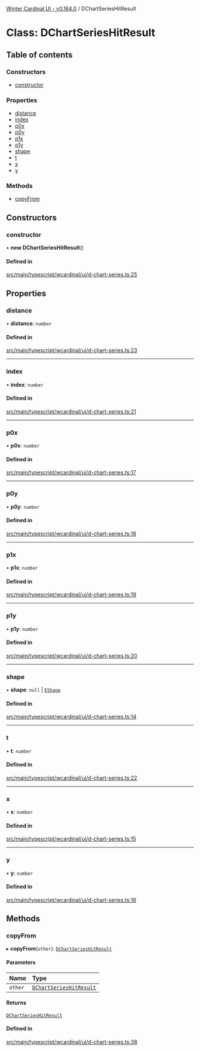 [Winter Cardinal UI - v0.164.0](../index.md) / DChartSeriesHitResult

# Class: DChartSeriesHitResult

## Table of contents

### Constructors

- [constructor](DChartSeriesHitResult.md#constructor)

### Properties

- [distance](DChartSeriesHitResult.md#distance)
- [index](DChartSeriesHitResult.md#index)
- [p0x](DChartSeriesHitResult.md#p0x)
- [p0y](DChartSeriesHitResult.md#p0y)
- [p1x](DChartSeriesHitResult.md#p1x)
- [p1y](DChartSeriesHitResult.md#p1y)
- [shape](DChartSeriesHitResult.md#shape)
- [t](DChartSeriesHitResult.md#t)
- [x](DChartSeriesHitResult.md#x)
- [y](DChartSeriesHitResult.md#y)

### Methods

- [copyFrom](DChartSeriesHitResult.md#copyfrom)

## Constructors

### constructor

• **new DChartSeriesHitResult**()

#### Defined in

[src/main/typescript/wcardinal/ui/d-chart-series.ts:25](https://github.com/winter-cardinal/winter-cardinal-ui/blob/v0.164.0/src/main/typescript/wcardinal/ui/d-chart-series.ts#L25)

## Properties

### distance

• **distance**: `number`

#### Defined in

[src/main/typescript/wcardinal/ui/d-chart-series.ts:23](https://github.com/winter-cardinal/winter-cardinal-ui/blob/v0.164.0/src/main/typescript/wcardinal/ui/d-chart-series.ts#L23)

___

### index

• **index**: `number`

#### Defined in

[src/main/typescript/wcardinal/ui/d-chart-series.ts:21](https://github.com/winter-cardinal/winter-cardinal-ui/blob/v0.164.0/src/main/typescript/wcardinal/ui/d-chart-series.ts#L21)

___

### p0x

• **p0x**: `number`

#### Defined in

[src/main/typescript/wcardinal/ui/d-chart-series.ts:17](https://github.com/winter-cardinal/winter-cardinal-ui/blob/v0.164.0/src/main/typescript/wcardinal/ui/d-chart-series.ts#L17)

___

### p0y

• **p0y**: `number`

#### Defined in

[src/main/typescript/wcardinal/ui/d-chart-series.ts:18](https://github.com/winter-cardinal/winter-cardinal-ui/blob/v0.164.0/src/main/typescript/wcardinal/ui/d-chart-series.ts#L18)

___

### p1x

• **p1x**: `number`

#### Defined in

[src/main/typescript/wcardinal/ui/d-chart-series.ts:19](https://github.com/winter-cardinal/winter-cardinal-ui/blob/v0.164.0/src/main/typescript/wcardinal/ui/d-chart-series.ts#L19)

___

### p1y

• **p1y**: `number`

#### Defined in

[src/main/typescript/wcardinal/ui/d-chart-series.ts:20](https://github.com/winter-cardinal/winter-cardinal-ui/blob/v0.164.0/src/main/typescript/wcardinal/ui/d-chart-series.ts#L20)

___

### shape

• **shape**: ``null`` \| [`EShape`](../interfaces/EShape.md)

#### Defined in

[src/main/typescript/wcardinal/ui/d-chart-series.ts:14](https://github.com/winter-cardinal/winter-cardinal-ui/blob/v0.164.0/src/main/typescript/wcardinal/ui/d-chart-series.ts#L14)

___

### t

• **t**: `number`

#### Defined in

[src/main/typescript/wcardinal/ui/d-chart-series.ts:22](https://github.com/winter-cardinal/winter-cardinal-ui/blob/v0.164.0/src/main/typescript/wcardinal/ui/d-chart-series.ts#L22)

___

### x

• **x**: `number`

#### Defined in

[src/main/typescript/wcardinal/ui/d-chart-series.ts:15](https://github.com/winter-cardinal/winter-cardinal-ui/blob/v0.164.0/src/main/typescript/wcardinal/ui/d-chart-series.ts#L15)

___

### y

• **y**: `number`

#### Defined in

[src/main/typescript/wcardinal/ui/d-chart-series.ts:16](https://github.com/winter-cardinal/winter-cardinal-ui/blob/v0.164.0/src/main/typescript/wcardinal/ui/d-chart-series.ts#L16)

## Methods

### copyFrom

▸ **copyFrom**(`other`): [`DChartSeriesHitResult`](DChartSeriesHitResult.md)

#### Parameters

| Name | Type |
| :------ | :------ |
| `other` | [`DChartSeriesHitResult`](DChartSeriesHitResult.md) |

#### Returns

[`DChartSeriesHitResult`](DChartSeriesHitResult.md)

#### Defined in

[src/main/typescript/wcardinal/ui/d-chart-series.ts:38](https://github.com/winter-cardinal/winter-cardinal-ui/blob/v0.164.0/src/main/typescript/wcardinal/ui/d-chart-series.ts#L38)
